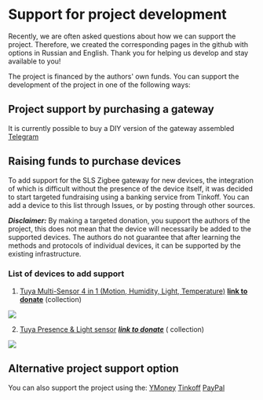 # Support for project development

Recently, we are often asked questions about how we can support the project. Therefore, we created the corresponding pages in the github with options in Russian and English. Thank you for helping us develop and stay available to you!

The project is financed by the authors' own funds. You can support the development of the project in one of the following ways:

## Project support by purchasing a gateway
It is currently possible to buy a DIY version of the gateway assembled [Telegram](https://t.me/avenit)

## Raising funds to purchase devices
To add support for the SLS Zigbee gateway for new devices, the integration of which is difficult without the presence of the device itself, it was decided to start targeted fundraising using a banking service from Tinkoff. You can add a device to this list through Issues, or by posting through other sources.

***Disclaimer:*** By making a targeted donation, you support the authors of the project, this does not mean that the device will necessarily be added to the supported devices. The authors do not guarantee that after learning the methods and protocols of individual devices, it can be supported by the existing infrastructure.

### List of devices to add support

1) [Tuya Multi-Sensor 4 in 1 (Motion, Humidity, Light, Temperature)](http://alli.pub/5u04to) ******[link to donate](https://www.tinkoff.ru/sl/3sYNyrmFYMC)****** (collection)



![](https://api.tinkoff.ru/v1/cm/download?moduleId=crowdfund&id=936807e9-a277-4331-bb40-8373fb895f9b.png)



2) [Tuya Presence & Light  sensor](http://alli.pub/5u05jj) ***[link to donate](https://www.tinkoff.ru/sl/10EHvJmevzy)*** ( collection)


![](https://api.tinkoff.ru/v1/cm/download?moduleId=crowdfund&id=93069a79-4cc7-4735-980e-ba67f2a593a1.jpg)





## Alternative project support option

You can also support the project using the:
[YMoney](https://yasobe.ru/na/slsys)
[Tinkoff](https://www.tinkoff.ru/sl/9REs8jDbVHD)
[PayPal](https://paypal.me/slsys)
